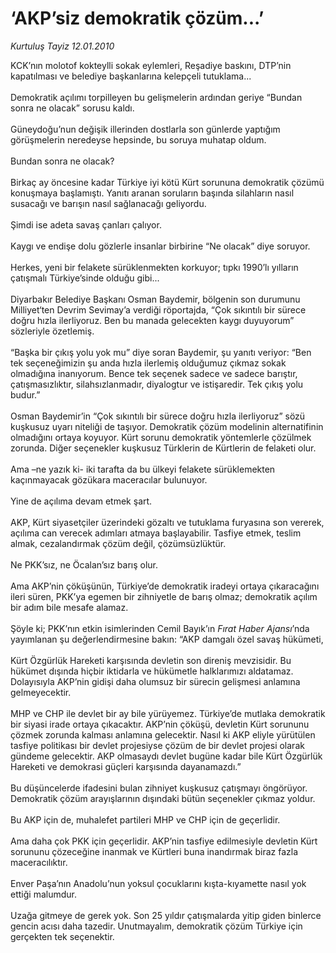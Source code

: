 # ‘AKP’siz demokratik çözüm...’

*Kurtuluş Tayiz 12.01.2010*

<div class="yazi">KCK’nın molotof kokteylli sokak eylemleri, Reşadiye baskını, DTP’nin kapatılması ve belediye başkanlarına kelepçeli tutuklama... <br/><br/>Demokratik açılımı torpilleyen bu gelişmelerin ardından geriye “Bundan sonra ne olacak” sorusu kaldı. <br/><br/>Güneydoğu’nun değişik illerinden dostlarla son günlerde yaptığım görüşmelerin neredeyse hepsinde, bu soruya muhatap oldum. <br/><br/>Bundan sonra ne olacak? <br/><br/>Birkaç ay öncesine kadar Türkiye iyi kötü Kürt sorununa demokratik çözümü konuşmaya başlamıştı. Yanıtı aranan soruların başında silahların nasıl susacağı ve barışın nasıl sağlanacağı geliyordu. <br/><br/>Şimdi ise adeta savaş çanları çalıyor. <br/><br/>Kaygı ve endişe dolu gözlerle insanlar birbirine “Ne olacak” diye soruyor. <br/><br/>Herkes, yeni bir felakete sürüklenmekten korkuyor; tıpkı 1990’lı yılların çatışmalı Türkiye’sinde olduğu gibi... <br/><br/>Diyarbakır Belediye Başkanı Osman Baydemir, bölgenin son durumunu Milliyet‘ten Devrim Sevimay’a verdiği röportajda, “Çok sıkıntılı bir sürece doğru hızla ilerliyoruz. Ben bu manada gelecekten kaygı duyuyorum” sözleriyle özetlemiş. <br/><br/>“Başka bir çıkış yolu yok mu” diye soran Baydemir, şu yanıtı veriyor: “Ben tek seçeneğimizin şu anda hızla ilerlemiş olduğumuz çıkmaz sokak olmadığına inanıyorum. Bence tek seçenek sadece ve sadece barıştır, çatışmasızlıktır, silahsızlanmadır, diyalogtur ve istişaredir. Tek çıkış yolu budur.” <br/><br/>Osman Baydemir’in “Çok sıkıntılı bir sürece doğru hızla ilerliyoruz” sözü kuşkusuz uyarı niteliği de taşıyor. Demokratik çözüm modelinin alternatifinin olmadığını ortaya koyuyor. Kürt sorunu demokratik yöntemlerle çözülmek zorunda. Diğer seçenekler kuşkusuz Türklerin de Kürtlerin de felaketi olur. <br/><br/>Ama –ne yazık ki- iki tarafta da bu ülkeyi felakete sürüklemekten kaçınmayacak gözükara maceracılar bulunuyor. <br/><br/>Yine de açılıma devam etmek şart. <br/><br/>AKP, Kürt siyasetçiler üzerindeki gözaltı ve tutuklama furyasına son vererek, açılıma can verecek adımları atmaya başlayabilir. Tasfiye etmek, teslim almak, cezalandırmak çözüm değil, çözümsüzlüktür. <br/><br/>Ne PKK’sız, ne Öcalan’sız barış olur. <br/><br/>Ama AKP’nin çöküşünün, Türkiye’de demokratik iradeyi ortaya çıkaracağını ileri süren, PKK’ya egemen bir zihniyetle de barış olmaz; demokratik açılım bir adım bile mesafe alamaz. <br/><br/>Şöyle ki; PKK’nın etkin isimlerinden Cemil Bayık’ın <i>Fırat Haber Ajansı</i>’nda yayımlanan şu değerlendirmesine bakın: “AKP damgalı özel savaş hükümeti, <br/><br/>Kürt Özgürlük Hareketi karşısında devletin son direniş mevzisidir. Bu hükümet dışında hiçbir iktidarla ve hükümetle halklarımızı aldatamaz. Dolayısıyla AKP’nin gidişi daha olumsuz bir sürecin gelişmesi anlamına gelmeyecektir. <br/><br/>MHP ve CHP ile devlet bir ay bile yürüyemez. Türkiye’de mutlaka demokratik bir siyasi irade ortaya çıkacaktır. AKP’nin çöküşü, devletin Kürt sorununu çözmek zorunda kalması anlamına gelecektir. Nasıl ki AKP eliyle yürütülen tasfiye politikası bir devlet projesiyse çözüm de bir devlet projesi olarak gündeme gelecektir. AKP olmasaydı devlet bugüne kadar bile Kürt Özgürlük Hareketi ve demokrasi güçleri karşısında dayanamazdı.” <br/><br/>Bu düşüncelerde ifadesini bulan zihniyet kuşkusuz çatışmayı öngörüyor. Demokratik çözüm arayışlarının dışındaki bütün seçenekler çıkmaz yoldur. <br/><br/>Bu AKP için de, muhalefet partileri MHP ve CHP için de geçerlidir. <br/><br/>Ama daha çok PKK için geçerlidir. AKP’nin tasfiye edilmesiyle devletin Kürt sorununu çözeceğine inanmak ve Kürtleri buna inandırmak biraz fazla maceracılıktır. <br/><br/>Enver Paşa’nın Anadolu’nun yoksul çocuklarını kışta-kıyamette nasıl yok ettiği malumdur. <br/><br/>Uzağa gitmeye de gerek yok. Son 25 yıldır çatışmalarda yitip giden binlerce gencin acısı daha tazedir. Unutmayalım, demokratik çözüm Türkiye için gerçekten tek seçenektir.
              </div>
